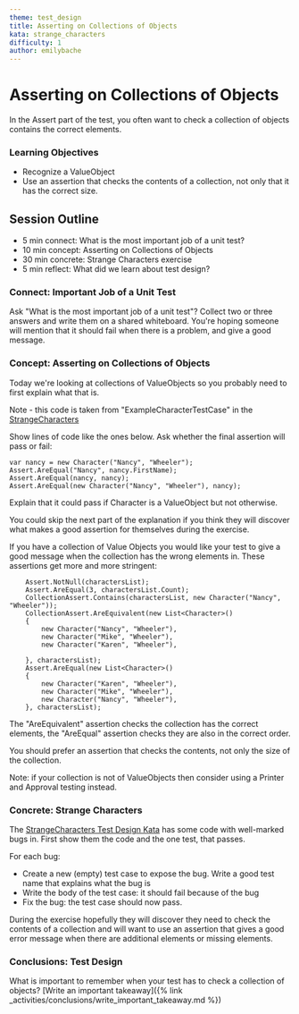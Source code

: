 ```yaml
---
theme: test_design
title: Asserting on Collections of Objects
kata: strange_characters
difficulty: 1
author: emilybache
---
```


# Asserting on Collections of Objects
In the Assert part of the test, you often want to check a collection of objects contains the correct elements. 

### Learning Objectives

* Recognize a ValueObject
* Use an assertion that checks the contents of a collection, not only that it has the correct size.

## Session Outline

* 5 min connect: What is the most important job of a unit test?
* 10 min concept: Asserting on Collections of Objects
* 30 min concrete: Strange Characters exercise
* 5 min reflect: What did we learn about test design?

### Connect: Important Job of a Unit Test
Ask "What is the most important job of a unit test"? Collect two or three answers and write them on a shared whiteboard. You're hoping someone will mention that it should fail when there is a problem, and give a good message.

### Concept: Asserting on Collections of Objects
Today we're looking at collections of ValueObjects so you probably need to first explain what that is. 

Note - this code is taken from "ExampleCharacterTestCase" in the [StrangeCharacters](https://github.com/emilybache/StrangeCharacter-TestDesign-Kata)

Show lines of code like the ones below. Ask whether the final assertion will pass or fail:

    var nancy = new Character("Nancy", "Wheeler");
    Assert.AreEqual("Nancy", nancy.FirstName);
    Assert.AreEqual(nancy, nancy);
    Assert.AreEqual(new Character("Nancy", "Wheeler"), nancy);

Explain that it could pass if Character is a ValueObject but not otherwise.

You could skip the next part of the explanation if you think they will discover what makes a good assertion for themselves during the exercise.

If you have a collection of Value Objects you would like your test to give a good message when the collection has the wrong elements in. These assertions get more and more stringent:

        Assert.NotNull(charactersList);
        Assert.AreEqual(3, charactersList.Count);
        CollectionAssert.Contains(charactersList, new Character("Nancy", "Wheeler"));
        CollectionAssert.AreEquivalent(new List<Character>()
        {
            new Character("Nancy", "Wheeler"),
            new Character("Mike", "Wheeler"),
            new Character("Karen", "Wheeler"),
            
        }, charactersList);
        Assert.AreEqual(new List<Character>()
        {
            new Character("Karen", "Wheeler"),
            new Character("Mike", "Wheeler"),
            new Character("Nancy", "Wheeler"),
        }, charactersList);

The "AreEquivalent" assertion checks the collection has the correct elements, the "AreEqual" assertion checks they are also in the correct order.

You should prefer an assertion that checks the contents, not only the size of the collection.

Note: if your collection is not of ValueObjects then consider using a Printer and Approval testing instead.

### Concrete: Strange Characters
The [StrangeCharacters Test Design Kata](https://github.com/emilybache/StrangeCharacter-TestDesign-Kata) has some code with well-marked bugs in. First show them the code and the one test, that passes.

For each bug:
- Create a new (empty) test case to expose the bug. Write a  good test name that explains what the bug is
- Write the body of the test case: it should fail because of the bug
- Fix the bug: the test case should now pass.

During the exercise hopefully they will discover they need to check the contents of a collection and will want to use an assertion that gives a good error message when there are additional elements or missing elements.

### Conclusions: Test Design
What is important to remember when your test has to check a collection of objects? [Write an important takeaway]({% link _activities/conclusions/write_important_takeaway.md %})
